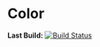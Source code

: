 # Color

**Last Build:** [![Build Status](https://travis-ci.org/progeja/color.svg?branch=master)](https://travis-ci.org/progeja/color)

